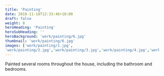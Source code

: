 ```yaml
---
title: 'Painting'
date: 2018-11-18T12:33:46+10:00
draft: false
weight: 8
heroHeading: 'Painting'
heroSubHeading: ''
heroBackground: 'work/painting/6.jpg'
thumbnail: 'work/painting/6.jpg'
images: ['work/painting/1.jpg', 
'work/painting/2.jpg','work/painting/3.jpg','work/painting/4.jpg','work/painting/5.jpg','work/painting/6.jpg']
---
```


Painted several rooms throughout the house, including the bathroom and bedrooms.                                           
